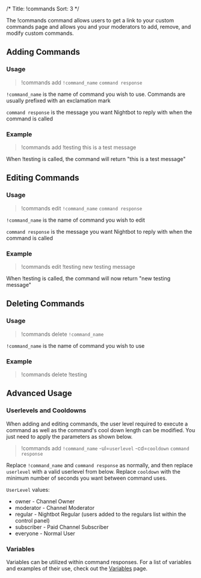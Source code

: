 /*
Title: !commands
Sort: 3
*/

The !commands command allows users to get a link to your custom commands page and allows you and your moderators to add, remove, and modify custom commands.

## Adding Commands

### Usage

> !commands add `!command_name` `command response`

`!command_name` is the name of command you wish to use. Commands are usually prefixed with an exclamation mark

`command response` is the message you want Nightbot to reply with when the command is called

### Example

> !commands add !testing this is a test message

When !testing is called, the command will return "this is a test message"

## Editing Commands

### Usage

> !commands edit `!command_name` `command response`

`!command_name` is the name of command you wish to edit

`command response` is the message you want Nightbot to reply with when the command is called

### Example

> !commands edit !testing new testing message

When !testing is called, the command will now return "new testing message"

## Deleting Commands

### Usage

> !commands delete `!command_name`

`!command_name` is the name of command you wish to use

### Example

> !commands delete !testing

## Advanced Usage

### Userlevels and Cooldowns

When adding and editing commands, the user level required to execute a command as well as the command's cool down length can be modified. You just need to apply the parameters as shown below.

> !commands add `!command_name` -ul=`userlevel` -cd=`cooldown` `command response`

Replace `!command_name` and `command response` as normally, and then replace `userlevel` with a valid userlevel from below. Replace `cooldown` with the minimum number of seconds you want between command uses.

`UserLevel` values:

* owner - Channel Owner
* moderator - Channel Moderator
* regular - Nightbot Regular (users added to the regulars list within the control panel)
* subscriber - Paid Channel Subscriber
* everyone - Normal User

### Variables

Variables can be utilized within command responses. For a list of variables and examples of their use, check out the [Variables](https://docs.nightbot.tv/commands/variables) page.
